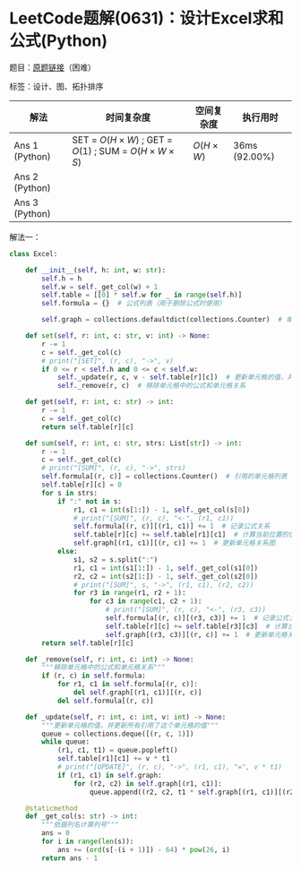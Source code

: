 # LeetCode题解(0631)：设计Excel求和公式(Python)

题目：[原题链接](https://leetcode-cn.com/problems/design-excel-sum-formula/)（困难）

标签：设计、图、拓扑排序

| 解法           | 时间复杂度                                       | 空间复杂度 | 执行用时      |
| -------------- | ------------------------------------------------ | ---------- | ------------- |
| Ans 1 (Python) | SET = $O(H×W)$ ; GET = $O(1)$ ; SUM = $O(H×W×S)$ | $O(H×W)$   | 36ms (92.00%) |
| Ans 2 (Python) |                                                  |            |               |
| Ans 3 (Python) |                                                  |            |               |

解法一：

```python
class Excel:

    def __init__(self, h: int, w: str):
        self.h = h
        self.w = self._get_col(w) + 1
        self.table = [[0] * self.w for _ in range(self.h)]
        self.formula = {}  # 公式列表（用于删除公式时使用）

        self.graph = collections.defaultdict(collections.Counter)  # 单元格关系图（用于更新值时使用）

    def set(self, r: int, c: str, v: int) -> None:
        r -= 1
        c = self._get_col(c)
        # print("[SET]", (r, c), "->", v)
        if 0 <= r < self.h and 0 <= c < self.w:
            self._update(r, c, v - self.table[r][c])  # 更新单元格的值，并更新所有引用了这个单元格的值
            self._remove(r, c)  # 移除单元格中的公式和单元格关系

    def get(self, r: int, c: str) -> int:
        r -= 1
        c = self._get_col(c)
        return self.table[r][c]

    def sum(self, r: int, c: str, strs: List[str]) -> int:
        r -= 1
        c = self._get_col(c)
        # print("[SUM]", (r, c), "->", strs)
        self.formula[(r, c)] = collections.Counter()  # 引用的单元格列表
        self.table[r][c] = 0
        for s in strs:
            if ":" not in s:
                r1, c1 = int(s[1:]) - 1, self._get_col(s[0])
                # print("[SUM]", (r, c), "<-", (r1, c1))
                self.formula[(r, c)][(r1, c1)] += 1  # 记录公式关系
                self.table[r][c] += self.table[r1][c1]  # 计算当前位置的值
                self.graph[(r1, c1)][(r, c)] += 1  # 更新单元格关系图
            else:
                s1, s2 = s.split(":")
                r1, c1 = int(s1[1:]) - 1, self._get_col(s1[0])
                r2, c2 = int(s2[1:]) - 1, self._get_col(s2[0])
                # print("[SUM]", s, "->", (r1, c1), (r2, c2))
                for r3 in range(r1, r2 + 1):
                    for c3 in range(c1, c2 + 1):
                        # print("[SUM]", (r, c), "<-", (r3, c3))
                        self.formula[(r, c)][(r3, c3)] += 1  # 记录公式关系
                        self.table[r][c] += self.table[r3][c3]  # 计算当前位置的值
                        self.graph[(r3, c3)][(r, c)] += 1  # 更新单元格关系图
        return self.table[r][c]

    def _remove(self, r: int, c: int) -> None:
        """移除单元格中的公式和单元格关系"""
        if (r, c) in self.formula:
            for r1, c1 in self.formula[(r, c)]:
                del self.graph[(r1, c1)][(r, c)]
            del self.formula[(r, c)]

    def _update(self, r: int, c: int, v: int) -> None:
        """更新单元格的值，并更新所有引用了这个单元格的值"""
        queue = collections.deque([(r, c, 1)])
        while queue:
            (r1, c1, t1) = queue.popleft()
            self.table[r1][c1] += v * t1
            # print("[UPDATE]", (r, c), "->", (r1, c1), "=", v * t1)
            if (r1, c1) in self.graph:
                for (r2, c2) in self.graph[(r1, c1)]:
                    queue.append((r2, c2, t1 * self.graph[(r1, c1)][(r2, c2)]))

    @staticmethod
    def _get_col(s: str) -> int:
        """依据列名计算列号"""
        ans = 0
        for i in range(len(s)):
            ans += (ord(s[-(i + 1)]) - 64) * pow(26, i)
        return ans - 1
```